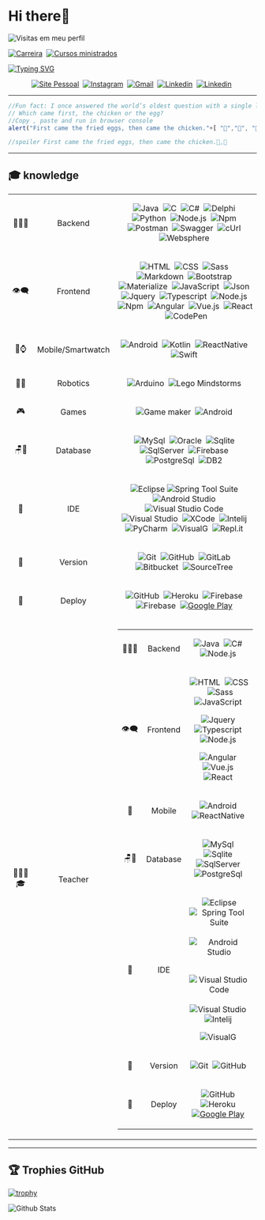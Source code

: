 
# Hi there🥳


![Visitas em meu perfil](https://komarev.com/ghpvc/?username=oliota&color=ff0000&label=Welcome+to+my+profile+you+are+visitor+nº:)


<!-- [![Carreira](https://img.shields.io/badge/Career-12%20years-blue)](https://oliota.com/cv)&nbsp;
[![Cursos ministrados](https://img.shields.io/badge/Courses%20taught-22-green)](https://oliota.com/cursos)&nbsp; -->


[![Carreira](https://img.shields.io/badge/Career-14%20years-blue?logo=Coveralls)](https://oliota.com/cv)&nbsp;
[![Cursos ministrados](https://img.shields.io/badge/Courses%20taught-36-green?logo=sqlite&logoColor=white)](https://oliota.com/cursos)&nbsp;

 
[![Typing SVG](https://readme-typing-svg.herokuapp.com/?color=%23f00&width=500&height=80&size=20&multiline=true&lines=Hi,+I'm+Rubem+Oliota;Senior+analist+at+Capgemini;Multistack+instructor+on+Proway+entra21)](https://git.io/typing-svg)


<center>

[![Site Pessoal](https://img.shields.io/badge/-Site_Pessoal-000?style=flat&logo=curl&logoColor=white)](https://www.oliota.com)&nbsp;
[![Instagram](https://img.shields.io/badge/-Instagram-ff0000?style=flat&logo=instagram&logoColor=white)](https://www.instagram.com/oliotaartesanato/)&nbsp;
[![Gmail](https://img.shields.io/badge/-Email-green?style=flat&logo=gmail&logoColor=white)](https://mail.google.com/mail/u/0/?fs=1&to=rubemoliota@gmail.com&su=Contato+-+via+perfil+github&body=Ol%C3%A1+Rubem+Tudo+bem?&tf=cm)&nbsp;
[![Linkedin](https://img.shields.io/badge/-Linkedin-blue?style=flat&logo=linkedin&logoColor=white)](https://www.linkedin.com/in/rubem-oliota-abb273120/)&nbsp;
[![Linkedin](https://img.shields.io/badge/-Buy%20me%20a%20coffee-black?style=flat&logo=java&logoColor=white)](https://www.buymeacoffee.com/oliota/)&nbsp;



</center>


---


``` javascript
//Fun fact: I once answered the world’s oldest question with a single line of JavaScript
// Which came first, the chicken or the egg?
//Copy , paste and run in browser console
alert("First came the fried eggs, then came the chicken."+[ "🐣","🥚", "🐔", "🐥","🍳"].sort().slice(0,2));

//spoiler First came the fried eggs, then came the chicken.🍳,🐔

```

---

 
## 🎓 knowledge 
<table> 
<tbody style="text-align:center">
<tr>
<td >👨🏻‍💻</td>
<td>Backend</td>
<td>

![Java](https://img.shields.io/badge/-Java-black?style=flat&logo=Java)&nbsp;
![C](https://img.shields.io/badge/-C-black?style=flat&logo=C&logoColor=white)&nbsp;
![C#](https://img.shields.io/badge/-C%23-black?style=flat&logo=C+sharp&logoColor=white)&nbsp;
![Delphi](https://img.shields.io/badge/-Delphi-black?style=flat&logo=Delphi&logoColor=ff0000)&nbsp;
![Python](https://img.shields.io/badge/-Python-black?style=flat&logo=python)&nbsp;
![Node.js](https://img.shields.io/badge/-Node.js-black?style=flat&logo=node.js)&nbsp;
![Npm](https://img.shields.io/badge/-Npm-black?style=flat&logo=npm)&nbsp;
![Postman](https://img.shields.io/badge/-Postman-black?style=flat&logo=postman)&nbsp;
![Swagger](https://img.shields.io/badge/-Swagger-black?style=flat&logo=Swagger)&nbsp;
![cUrl](https://img.shields.io/badge/-cUrl-black?style=flat&logo=cUrl)&nbsp;
![Websphere](https://img.shields.io/badge/-Websphere-black?style=flat&logo=ibm)&nbsp;

</td>
</tr>

<tr>
<td>👁‍🗨</td>
<td>Frontend</td>
<td>

![HTML](https://img.shields.io/badge/-HTML-black?style=flat&logo=HTML5)&nbsp;
![CSS](https://img.shields.io/badge/-CSS-black?style=flat&logo=CSS3&logoColor=1572B6)&nbsp;
![Sass](https://img.shields.io/badge/-Sass-black?style=flat&logo=sass)&nbsp;
![Markdown](https://img.shields.io/badge/-Markdown-black?style=flat&logo=markdown)&nbsp;
![Bootstrap](https://img.shields.io/badge/-Bootstrap-black?style=flat&logo=bootstrap)&nbsp;
![Materialize](https://img.shields.io/badge/-Materialize-black?style=flat&logo=Material-design&logoColor=red)&nbsp;
![JavaScript](https://img.shields.io/badge/-JavaScript-black?style=flat&logo=javascript)&nbsp;
![Json](https://img.shields.io/badge/-Json-black?style=flat&logo=json)&nbsp;
![Jquery](https://img.shields.io/badge/-Jquery-black?style=flat&logo=jquery)&nbsp;
![Typescript](https://img.shields.io/badge/-Typescript-black?style=flat&logo=typescript)&nbsp;
![Node.js](https://img.shields.io/badge/-Node.js-black?style=flat&logo=node.js)&nbsp;
![Npm](https://img.shields.io/badge/-Npm-black?style=flat&logo=npm)&nbsp;
![Angular](https://img.shields.io/badge/-Angular-black?style=flat&logo=angular&logoColor=red)&nbsp;
![Vue.js](https://img.shields.io/badge/-Vue.js-black?style=flat&logo=vue.js)&nbsp;
![React](https://img.shields.io/badge/-React-black?style=flat&logo=react)&nbsp;
![CodePen](https://img.shields.io/badge/-CodePen-black?style=flat&logo=CodePen)&nbsp;


</td>

</tr>

<tr>


<td>📲⌚</td>
<td>Mobile/Smartwatch</td>
<td>

![Android](https://img.shields.io/badge/-Android%20java-black?style=flat&logo=Android&logoColor=green)&nbsp;
![Kotlin](https://img.shields.io/badge/-Android%20kotlin-black?style=flat&logo=kotlin&logoColor=green)&nbsp;
![ReactNative](https://img.shields.io/badge/-React%20Native-black?style=flat&logo=react)&nbsp;
![Swift](https://img.shields.io/badge/-IOS.Swift-black?style=flat&logo=Swift)&nbsp;

</td>

</tr>

<tr>


<td>👾🦾</td>
<td>Robotics</td>
<td>

![Arduino](https://img.shields.io/badge/-Arduino-black?style=flat&logo=Arduino&logoColor=green)&nbsp;
![Lego Mindstorms](https://img.shields.io/badge/-Lego%20Mindstorms-black?style=flat&logo=Alibaba+Cloud&logoColor=yellow)&nbsp;

</td>

</tr>

<tr>


<td>🎮</td>
<td>Games</td>
<td>

![Game maker](https://img.shields.io/badge/-GameMaker-black?style=flat&logo=atom&logoColor=green)&nbsp;
![Android](https://img.shields.io/badge/-Android%20java-black?style=flat&logo=Android&logoColor=green)&nbsp;

</td>

</tr>

<tr>

<td >🪑🎲</td>
<td >Database</td>
<td>

![MySql](https://img.shields.io/badge/-MySql-black?style=flat&logo=mysql)&nbsp;
![Oracle](https://img.shields.io/badge/-Oracle-black?style=flat&logo=oracle&logoColor=red)&nbsp;
![Sqlite](https://img.shields.io/badge/-Sqlite-black?style=flat&logo=sqlite)&nbsp;
![SqlServer](https://img.shields.io/badge/-SqlServer-black?style=flat&logo=microsoft-Sql-Server)&nbsp;
![Firebase](https://img.shields.io/badge/-Firebase-black?style=flat&logo=firebase)&nbsp;
![PostgreSql](https://img.shields.io/badge/-PostgreSql-black?style=flat&logo=postgresql)&nbsp;
![DB2](https://img.shields.io/badge/-DB2-black?style=flat&logo=ibm)&nbsp;

</td>
</tr>

<tr>

<td>🔧</td>
<td>IDE</td>
<td>

![Eclipse](https://img.shields.io/badge/-Eclipse-black?style=flat&logo=eclipse-ide&logoColor=orange)
![Spring Tool Suite](https://img.shields.io/badge/-Spring%20Tool%20Suite-black?style=flat&logo=Spring&logoColor=green)&nbsp;
![Android Studio](https://img.shields.io/badge/-Android%20Studio-black?style=flat&logo=Android+Studio&logoColor=green)&nbsp;
![Visual Studio Code](https://img.shields.io/badge/-Visual%20Studio%20Code-black?style=flat&logo=visual-studio-code&logoColor=007ACC)&nbsp;
![Visual Studio](https://img.shields.io/badge/-Visual%20Studio-black?style=flat&logo=visual-studio&logoColor=purple)&nbsp;
![XCode](https://img.shields.io/badge/-XCode-black?style=flat&logo=xcode)&nbsp;
![Intelij](https://img.shields.io/badge/-Intelij-black?style=flat&logo=Jetbrains&logoColor=white)&nbsp;
![PyCharm](https://img.shields.io/badge/-Pycharm-black?style=flat&logo=Pycharm&logoColor=blue)&nbsp;
![VisualG](https://img.shields.io/badge/-VisualG-black?style=flat&logo=v&logoColor=a66321)&nbsp;
![Repl.it](https://img.shields.io/badge/-Repl.it-black?style=flat&logo=replit)&nbsp;

</td>
</tr>

<tr>

<td>💾</td>
<td>Version</td>
<td>

![Git](https://img.shields.io/badge/-Git-black?style=flat&logo=git)&nbsp;
![GitHub](https://img.shields.io/badge/-GitHub-black?style=flat&logo=github)&nbsp;
![GitLab](https://img.shields.io/badge/-Git%20Lab-black?style=flat&logo=gitlab)&nbsp;
![Bitbucket](https://img.shields.io/badge/-Bitbucket-black?style=flat&logo=bitbucket)&nbsp;
![SourceTree](https://img.shields.io/badge/-SourceTree-black?style=flat&logo=sourcetree&logoColor=blue)&nbsp;

</td>
</tr>

<tr>

<td>🏁</td>
<td>Deploy</td>

 <td>

![GitHub](https://img.shields.io/badge/-GitHub-black?style=flat&logo=github)&nbsp;
![Heroku](https://img.shields.io/badge/-Heroku-black?style=flat&logo=heroku)&nbsp;
![Firebase](https://img.shields.io/badge/-Firebase-black?style=flat&logo=firebase)&nbsp;
![Firebase](https://img.shields.io/badge/-Google%20domains-black?style=flat&logo=google-domains)&nbsp;
[![Google Play](https://img.shields.io/badge/-Google%20play-black?style=flat&logo=google-play)](https://play.google.com/store/apps/dev?id=4624325070796601602)&nbsp;

</td>
</tr>


<tr>
<td>👨🏻‍🏫🎓</td>
<td>Teacher</td>

 <td>

<table> 
<tbody style="text-align:center">
<tr>
<td >👨🏻‍💻</td>
<td>Backend</td>
<td>

![Java](https://img.shields.io/badge/-Java-black?style=flat&logo=Java)&nbsp; 
![C#](https://img.shields.io/badge/-C%23-black?style=flat&logo=C+sharp&logoColor=white)&nbsp; 
![Node.js](https://img.shields.io/badge/-Node.js-black?style=flat&logo=node.js)&nbsp; 


</td>
</tr>

<tr>
<td>👁‍🗨</td>
<td>Frontend</td>
<td>

![HTML](https://img.shields.io/badge/-HTML-black?style=flat&logo=HTML5)&nbsp;
![CSS](https://img.shields.io/badge/-CSS-black?style=flat&logo=CSS3&logoColor=1572B6)&nbsp;
![Sass](https://img.shields.io/badge/-Sass-black?style=flat&logo=sass)&nbsp;
![JavaScript](https://img.shields.io/badge/-JavaScript-black?style=flat&logo=javascript)&nbsp;

![Jquery](https://img.shields.io/badge/-Jquery-black?style=flat&logo=jquery)&nbsp;
![Typescript](https://img.shields.io/badge/-Typescript-black?style=flat&logo=typescript)&nbsp;
![Node.js](https://img.shields.io/badge/-Node.js-black?style=flat&logo=node.js)&nbsp;

![Angular](https://img.shields.io/badge/-Angular-black?style=flat&logo=angular&logoColor=red)&nbsp;
![Vue.js](https://img.shields.io/badge/-Vue.js-black?style=flat&logo=vue.js)&nbsp;
![React](https://img.shields.io/badge/-React-black?style=flat&logo=react)&nbsp;


</td>

</tr>

<tr>


<td>📲</td>
<td>Mobile</td>
<td>

![Android](https://img.shields.io/badge/-Android%20java-black?style=flat&logo=Android&logoColor=green)&nbsp; 
![ReactNative](https://img.shields.io/badge/-React%20Native-black?style=flat&logo=react)&nbsp; 

</td>

</tr>

<tr>

<td >🪑🎲</td>
<td >Database</td>
<td>

![MySql](https://img.shields.io/badge/-MySql-black?style=flat&logo=mysql)&nbsp; 
![Sqlite](https://img.shields.io/badge/-Sqlite-black?style=flat&logo=sqlite)&nbsp;
![SqlServer](https://img.shields.io/badge/-SqlServer-black?style=flat&logo=microsoft-Sql-Server)&nbsp; 
![PostgreSql](https://img.shields.io/badge/-PostgreSql-black?style=flat&logo=postgresql)&nbsp;

</td>
</tr>

<tr>

<td>🔧</td>
<td>IDE</td>
<td>

![Eclipse](https://img.shields.io/badge/-Eclipse-black?style=flat&logo=eclipse-ide&logoColor=orange)
![Spring Tool Suite](https://img.shields.io/badge/-Spring%20Tool%20Suite-black?style=flat&logo=Spring&logoColor=green)&nbsp;
![Android Studio](https://img.shields.io/badge/-Android%20Studio-black?style=flat&logo=Android+Studio&logoColor=green)&nbsp;

![Visual Studio Code](https://img.shields.io/badge/-Visual%20Studio%20Code-black?style=flat&logo=visual-studio-code&logoColor=007ACC)&nbsp;
![Visual Studio](https://img.shields.io/badge/-Visual%20Studio-black?style=flat&logo=visual-studio&logoColor=purple)&nbsp; 
![Intelij](https://img.shields.io/badge/-Intelij-black?style=flat&logo=Jetbrains&logoColor=white)&nbsp; 

![VisualG](https://img.shields.io/badge/-VisualG-black?style=flat&logo=v&logoColor=a66321)&nbsp; 

</td>
</tr>

<tr>

<td>💾</td>
<td>Version</td>
<td>

![Git](https://img.shields.io/badge/-Git-black?style=flat&logo=git)&nbsp;
![GitHub](https://img.shields.io/badge/-GitHub-black?style=flat&logo=github)&nbsp; 

</td>
</tr>

<tr>

<td>🏁</td>
<td>Deploy</td>

 <td>

![GitHub](https://img.shields.io/badge/-GitHub-black?style=flat&logo=github)&nbsp;
![Heroku](https://img.shields.io/badge/-Heroku-black?style=flat&logo=heroku)&nbsp; 
[![Google Play](https://img.shields.io/badge/-Google%20play-black?style=flat&logo=google-play)](https://play.google.com/store/apps/dev?id=4624325070796601602)&nbsp;

</td>


</tbody>
</table>

</td>
</tr>

</tbody>
</table>

---

  ##  🏆 Trophies GitHub
  
[![trophy](https://github-profile-trophy.vercel.app/?username=oliota&row=1&&margin-w=30)](https://github.com/oliota)
 


<img src="https://raw.githubusercontent.com/bornmay/bornmay/Update/svg/Bottom.svg" alt="Github Stats" />
 
<!-- ![Oliota's GitHub stats](https://github-readme-stats.vercel.app/api?username=oliota&show_icons=true&theme=vue) -->


<!-- [![Top Langs](https://github-readme-stats.vercel.app/api/top-langs/?username=oliota&langs_count=50)](https://github.com/oliota/github-readme-stats) -->



<!-- [![Readme Card](https://github-readme-stats.vercel.app/api/pin/?username=oliota&repo=oliota.github.io)](https://github.com/oliota/oliota.github.io)


<img src='https://random-memer.herokuapp.com/' title="Meme" alt="Please refresh the page if the meme doesn't show up."> -->

 


